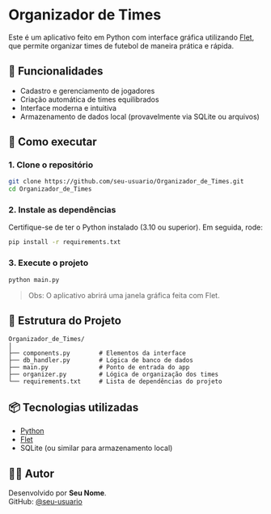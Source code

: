 # Organizador de Times

Este é um aplicativo feito em Python com interface gráfica utilizando [Flet](https://flet.dev/), que permite organizar times de futebol de maneira prática e rápida.

## 🎯 Funcionalidades

- Cadastro e gerenciamento de jogadores
- Criação automática de times equilibrados
- Interface moderna e intuitiva
- Armazenamento de dados local (provavelmente via SQLite ou arquivos)

## 🚀 Como executar

### 1. Clone o repositório

```bash
git clone https://github.com/seu-usuario/Organizador_de_Times.git
cd Organizador_de_Times
```

### 2. Instale as dependências

Certifique-se de ter o Python instalado (3.10 ou superior). Em seguida, rode:

```bash
pip install -r requirements.txt
```

### 3. Execute o projeto

```bash
python main.py
```

> Obs: O aplicativo abrirá uma janela gráfica feita com Flet.

## 📁 Estrutura do Projeto

```
Organizador_de_Times/
│
├── components.py        # Elementos da interface
├── db_handler.py        # Lógica de banco de dados
├── main.py              # Ponto de entrada do app
├── organizer.py         # Lógica de organização dos times
└── requirements.txt     # Lista de dependências do projeto
```

## 📦 Tecnologias utilizadas

- [Python](https://www.python.org/)
- [Flet](https://flet.dev/)
- SQLite (ou similar para armazenamento local)

## 🧑‍💻 Autor

Desenvolvido por **Seu Nome**.  
GitHub: [@seu-usuario](https://github.com/seu-usuario)
